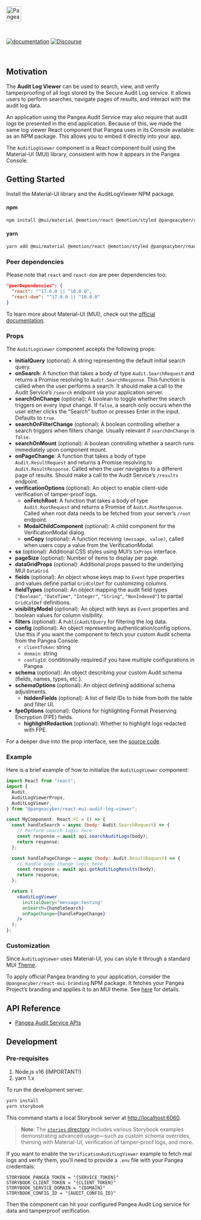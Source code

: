 <p>
  <br />
  <a href="https://pangea.cloud?utm_source=github&utm_medium=node-sdk" target="_blank" rel="noopener noreferrer">
    <img src="https://pangea-marketing.s3.us-west-2.amazonaws.com/pangea-color.svg" alt="Pangea Logo" height="40" />
  </a>
  <br />
</p>

<p>
<br />

[![documentation](https://img.shields.io/badge/documentation-pangea-blue?style=for-the-badge&labelColor=551B76)](https://pangea.cloud/docs/sdk/js/)
[![Discourse](https://img.shields.io/badge/Discourse-4A154B?style=for-the-badge&logo=discourse&logoColor=white)](https://l.pangea.cloud/Jd4wlGs)

<br />
</p>

## Motivation

The **Audit Log Viewer** can be used to search, view, and verify tamperproofing of all logs stored by the Secure Audit Log service. It allows users to perform searches, navigate pages of results, and interact with the audit log data.

An application using the Pangea Audit Service may also require that audit logs be presented in the end application. Because of this, we made the same log viewer React component that Pangea uses in its Console available as an NPM package. This allows you to embed it directly into your app.

The `AuditLogViewer` component is a React component built using the Material-UI (MUI) library, consistent with how it appears in the Pangea Console.

## Getting Started

Install the Material-UI library and the AuditLogViewer NPM package.

#### npm

```bash
npm install @mui/material @emotion/react @emotion/styled @pangeacyber/react-mui-audit-log-viewer
```

#### yarn

```bash
yarn add @mui/material @emotion/react @emotion/styled @pangeacyber/react-mui-audit-log-viewer
```

### Peer dependencies

Please note that `react` and `react-dom` are peer dependencies too:

```json
"peerDependencies": {
  "react": "^17.0.0 || ^18.0.0",
  "react-dom": "^17.0.0 || ^18.0.0"
}
```

To learn more about Material-UI (MUI), check out the [official documentation](https://mui.com/material-ui/getting-started/installation/).

### Props

The `AuditLogViewer` component accepts the following props:

- **initialQuery** (optional): A string representing the default initial search query.
- **onSearch**: A function that takes a body of type `Audit.SearchRequest` and returns a Promise resolving to `Audit.SearchResponse`. This function is called when the user performs a search. It should make a call to the Audit Service’s `/search` endpoint via your application server.
- **searchOnChange** (optional): A boolean to toggle whether the search triggers on every input change. If `false`, a search only occurs when the user either clicks the “Search” button or presses Enter in the input. Defaults to `true`.
- **searchOnFilterChange** (optional): A boolean controlling whether a search triggers when filters change. Usually relevant if `searchOnChange` is `false`.
- **searchOnMount** (optional): A boolean controlling whether a search runs immediately upon component mount.
- **onPageChange**: A function that takes a body of type `Audit.ResultRequest` and returns a Promise resolving to `Audit.ResultResponse`. Called when the user navigates to a different page of results. Should make a call to the Audit Service’s `/results` endpoint.
- **verificationOptions** (optional): An object to enable client-side verification of tamper-proof logs.
  - **onFetchRoot**: A function that takes a body of type `Audit.RootRequest` and returns a Promise of `Audit.RootResponse`. Called when root data needs to be fetched from your server’s `/root` endpoint.
  - **ModalChildComponent** (optional): A child component for the VerificationModal dialog.
  - **onCopy** (optional): A function receiving `(message, value)`, called when users copy a value from the VerificationModal.
- **sx** (optional): Additional CSS styles using MUI’s `SxProps` interface.
- **pageSize** (optional): Number of items to display per page.
- **dataGridProps** (optional): Additional props passed to the underlying MUI `DataGrid`.
- **fields** (optional): An object whose keys map to `Event` type properties and values define partial `GridColDef` for customizing columns.
- **fieldTypes** (optional): An object mapping the audit field types (`"Boolean"`, `"DateTime"`, `"Integer"`, `"String"`, `"NonIndexed"`) to partial `GridColDef` definitions.
- **visibilityModel** (optional): An object with keys as `Event` properties and boolean values for column visibility.
- **filters** (optional): A `PublicAuditQuery` for filtering the log data.
- **config** (optional): An object representing authentication/config options. Use this if you want the component to fetch your custom Audit schema from the Pangea Console.
  - `clientToken`: string
  - `domain`: string
  - `configId`: conditionally required if you have multiple configurations in Pangea
- **schema** (optional): An object describing your custom Audit schema (fields, names, types, etc.).
- **schemaOptions** (optional): An object defining additional schema adjustments.
  - **hiddenFields** (optional): A list of field IDs to hide from both the table and filter UI.
- **fpeOptions** (optional): Options for highlighting Format Preserving Encryption (FPE) fields.
  - **highlightRedaction** (optional): Whether to highlight logs redacted with FPE.

For a deeper dive into the prop interface, see the [source code](https://github.com/pangeacyber/pangea-javascript/blob/main/packages/react-mui-audit-log-viewer/src/AuditLogViewer.tsx).

### Example

Here is a brief example of how to initialize the `AuditLogViewer` component:

```jsx
import React from "react";
import {
  Audit,
  AuditLogViewerProps,
  AuditLogViewer,
} from "@pangeacyber/react-mui-audit-log-viewer";

const MyComponent: React.FC = () => {
  const handleSearch = async (body: Audit.SearchRequest) => {
    // Perform search logic here
    const response = await api.searchAuditLogs(body);
    return response;
  };

  const handlePageChange = async (body: Audit.ResultRequest) => {
    // Handle page change logic here
    const response = await api.getAuditLogResults(body);
    return response;
  };

  return (
    <AuditLogViewer
      initialQuery="message:testing"
      onSearch={handleSearch}
      onPageChange={handlePageChange}
    />
  );
};
```

### Customization

Since `AuditLogViewer` uses Material-UI, you can style it through a standard MUI [Theme](https://mui.com/material-ui/customization/theming/).

To apply official Pangea branding to your application, consider the `@pangeacyber/react-mui-branding` NPM package. It fetches your Pangea Project’s branding and applies it to an MUI theme. See [here](https://github.com/pangeacyber/pangea-javascript/tree/main/packages/react-mui-branding) for details.

## API Reference

- [Pangea Audit Service APIs](https://pangea.cloud/docs/api/audit)

## Development

### Pre-requisites

1. Node.js v16 (IMPORTANT!)
2. yarn 1.x

To run the development server:

```bash
yarn install
yarn storybook
```

This command starts a local Storybook server at [http://localhost:6060](http://localhost:6060).

> **Note**: The [`stories` directory](./stories/README.md) includes various Storybook examples demonstrating advanced usage—such as custom schema overrides, theming with Material-UI, verification of tamper-proof logs, and more.

If you want to enable the `VerificationAuditLogViewer` example to fetch real logs and verify them, you’ll need to provide a `.env` file with your Pangea credentials:

```env
STORYBOOK_PANGEA_TOKEN = "{SERVICE_TOKEN}"
STORYBOOK_CLIENT_TOKEN = "{CLIENT_TOKEN}"
STORYBOOK_SERVICE_DOMAIN = "{DOMAIN}"
STORYBOOK_CONFIG_ID = "{AUDIT_CONFIG_ID}"
```

Then the component can hit your configured Pangea Audit Log service for data and tamperproof verification.
